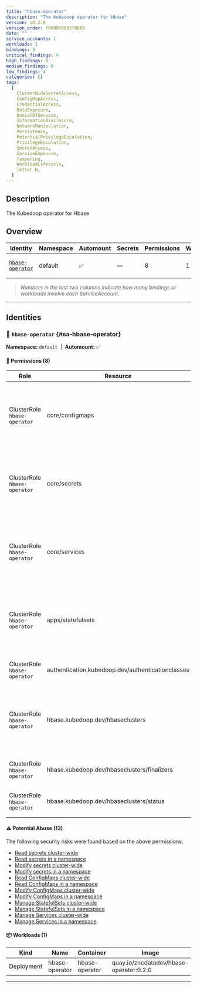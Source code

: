 ```yaml
---
title: "hbase-operator"
description: "The Kubedoop operator for Hbase"
version: v0.2.0
version_order: f0000f0002f0000
date: ""
service_accounts: 1
workloads: 1
bindings: 8
critical_findings: 4
high_findings: 0
medium_findings: 0
low_findings: 4
categories: []
tags:
  [
    ClusterWideSecretAccess,
    ConfigMapAccess,
    CredentialAccess,
    DataExposure,
    DenialOfService,
    InformationDisclosure,
    NetworkManipulation,
    Persistence,
    PotentialPrivilegeEscalation,
    PrivilegeEscalation,
    SecretAccess,
    ServiceExposure,
    Tampering,
    WorkloadLifecycle,
    letter-H,
  ]
---
```


## Description

The Kubedoop operator for Hbase

## Overview

| Identity                               | Namespace | Automount | Secrets | Permissions | Workloads | Risk                    |
| -------------------------------------- | --------- | --------- | ------- | ----------- | --------- | ----------------------- |
| [`hbase-operator`](#sa-hbase-operator) | default   | ✅        | —       | 8           | 1         | {{< risk "Critical" >}} |

> _Numbers in the last two columns indicate how many bindings or workloads involve each ServiceAccount._

---

## Identities

### 🤖 `hbase-operator` {#sa-hbase-operator}

**Namespace:** `default`  |  **Automount:** ✅

#### 🔑 Permissions (8)

| Role                         | Resource                                          | Verbs                                                 | Risk                  | Tags                                                                                                                                                                    |
| ---------------------------- | ------------------------------------------------- | ----------------------------------------------------- | --------------------- | ----------------------------------------------------------------------------------------------------------------------------------------------------------------------- |
| ClusterRole `hbase-operator` | core/configmaps                                   | create · delete · get · list · patch · update · watch | {{< risk Critical >}} | {{< tag "ConfigMapAccess" >}} {{< tag "DataExposure" >}} {{< tag "InformationDisclosure" >}} {{< tag "PotentialPrivilegeEscalation" >}} {{< tag "Tampering" >}}         |
| ClusterRole `hbase-operator` | core/secrets                                      | create · delete · get · list · patch · update · watch | {{< risk Critical >}} | {{< tag "ClusterWideSecretAccess" >}} {{< tag "CredentialAccess" >}} {{< tag "DataExposure" >}} {{< tag "InformationDisclosure" >}} {{< tag "Persistence" >}} (+4 more) |
| ClusterRole `hbase-operator` | core/services                                     | create · delete · get · list · patch · update · watch | {{< risk Critical >}} | {{< tag "DenialOfService" >}} {{< tag "NetworkManipulation" >}} {{< tag "ServiceExposure" >}} {{< tag "Tampering" >}}                                                   |
| ClusterRole `hbase-operator` | apps/statefulsets                                 | create · delete · get · list · patch · update · watch | {{< risk Critical >}} | {{< tag "Persistence" >}} {{< tag "PotentialPrivilegeEscalation" >}} {{< tag "PrivilegeEscalation" >}} {{< tag "Tampering" >}} {{< tag "WorkloadLifecycle" >}}          |
| ClusterRole `hbase-operator` | authentication.kubedoop.dev/authenticationclasses | get · list · watch                                    | {{< risk Low >}}      |                                                                                                                                                                         |
| ClusterRole `hbase-operator` | hbase.kubedoop.dev/hbaseclusters                  | create · delete · get · list · patch · update · watch | {{< risk Low >}}      |                                                                                                                                                                         |
| ClusterRole `hbase-operator` | hbase.kubedoop.dev/hbaseclusters/finalizers       | update                                                | {{< risk Low >}}      |                                                                                                                                                                         |
| ClusterRole `hbase-operator` | hbase.kubedoop.dev/hbaseclusters/status           | get · patch · update                                  | {{< risk Low >}}      |                                                                                                                                                                         |

#### ⚠️ Potential Abuse (13)

The following security risks were found based on the above permissions:

- [Read secrets cluster-wide](/rules/1010)
- [Read secrets in a namespace](/rules/1011)
- [Modify secrets cluster-wide](/rules/1012)
- [Modify secrets in a namespace](/rules/1013)
- [Read ConfigMaps cluster-wide](/rules/1022)
- [Read ConfigMaps in a namespace](/rules/1023)
- [Modify ConfigMaps cluster-wide](/rules/1024)
- [Modify ConfigMaps in a namespace](/rules/1025)
- [Manage StatefulSets cluster-wide](/rules/1037)
- [Manage StatefulSets in a namespace](/rules/1038)
- [Manage Services cluster-wide](/rules/1075)
- [Manage Services in a namespace](/rules/1076)

#### 📦 Workloads (1)

| Kind       | Name           | Container      | Image                                   |
| ---------- | -------------- | -------------- | --------------------------------------- |
| Deployment | hbase-operator | hbase-operator | quay.io/zncdatadev/hbase-operator:0.2.0 |

---
